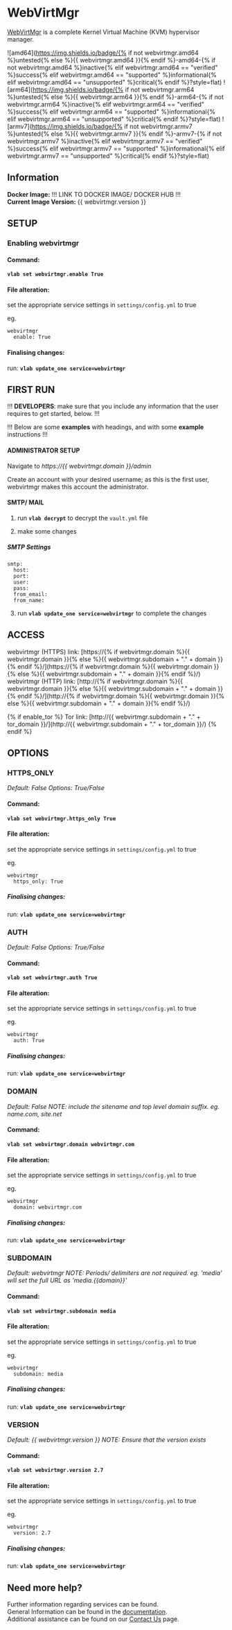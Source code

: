 # WebVirtMgr

[WebVirtMgr](https://github.com/retspen/webvirtmgr) is a complete Kernel Virtual Machine (KVM) hypervisor manager.

![amd64](https://img.shields.io/badge/{% if not webvirtmgr.amd64 %}untested{% else %}{{ webvirtmgr.amd64 }}{% endif %}-amd64-{% if not webvirtmgr.amd64 %}inactive{% elif webvirtmgr.amd64 == "verified" %}success{% elif webvirtmgr.amd64 == "supported" %}informational{% elif webvirtmgr.amd64 == "unsupported" %}critical{% endif %}?style=flat)
![arm64](https://img.shields.io/badge/{% if not webvirtmgr.arm64 %}untested{% else %}{{ webvirtmgr.arm64 }}{% endif %}-arm64-{% if not webvirtmgr.arm64 %}inactive{% elif webvirtmgr.arm64 == "verified" %}success{% elif webvirtmgr.arm64 == "supported" %}informational{% elif webvirtmgr.arm64 == "unsupported" %}critical{% endif %}?style=flat)
![armv7](https://img.shields.io/badge/{% if not webvirtmgr.armv7 %}untested{% else %}{{ webvirtmgr.armv7 }}{% endif %}-armv7-{% if not webvirtmgr.armv7 %}inactive{% elif webvirtmgr.armv7 == "verified" %}success{% elif webvirtmgr.armv7 == "supported" %}informational{% elif webvirtmgr.armv7 == "unsupported" %}critical{% endif %}?style=flat)

## Information


**Docker Image:** !!! LINK TO DOCKER IMAGE/ DOCKER HUB !!! \
**Current Image Version:** {{ webvirtmgr.version }}

## SETUP

### Enabling webvirtmgr

#### Command:

**`vlab set webvirtmgr.enable True`**

#### File alteration:

set the appropriate service settings in `settings/config.yml` to true

eg.
```
webvirtmgr
  enable: True
```

#### Finalising changes:

run: **`vlab update_one service=webvirtmgr`**

## FIRST RUN

!!! **DEVELOPERS**: make sure that you include any information that the user requires to get started, below. !!!

!!! Below are some **examples** with headings, and with some **example** instructions !!!

#### ADMINISTRATOR SETUP

Navigate to *https://{{ webvirtmgr.domain }}/admin*

Create an account with your desired username; as this is the first user, webvirtmgr makes this account the administrator.

#### SMTP/ MAIL

1. run **`vlab decrypt`** to decrypt the `vault.yml` file

2. make some changes


##### SMTP Settings
```
smtp:
  host:
  port:
  user:
  pass:
  from_email:
  from_name:
```

3. run **`vlab update_one service=webvirtmgr`** to complete the changes


## ACCESS

webvirtmgr (HTTPS) link: [https://{% if webvirtmgr.domain %}{{ webvirtmgr.domain }}{% else %}{{ webvirtmgr.subdomain + "." + domain }}{% endif %}/](https://{% if webvirtmgr.domain %}{{ webvirtmgr.domain }}{% else %}{{ webvirtmgr.subdomain + "." + domain }}{% endif %}/)
webvirtmgr (HTTP) link: [http://{% if webvirtmgr.domain %}{{ webvirtmgr.domain }}{% else %}{{ webvirtmgr.subdomain + "." + domain }}{% endif %}/](http://{% if webvirtmgr.domain %}{{ webvirtmgr.domain }}{% else %}{{ webvirtmgr.subdomain + "." + domain }}{% endif %}/)

{% if enable_tor %}
Tor link: [http://{{ webvirtmgr.subdomain + "." + tor_domain }}/](http://{{ webvirtmgr.subdomain + "." + tor_domain }}/)
{% endif %}

## OPTIONS

### HTTPS_ONLY
*Default: False*
*Options: True/False*

#### Command:

**`vlab set webvirtmgr.https_only True`**

#### File alteration:

set the appropriate service settings in `settings/config.yml` to true

eg.
```
webvirtmgr
  https_only: True
```

##### Finalising changes:

run: **`vlab update_one service=webvirtmgr`**

### AUTH
*Default: False*
*Options: True/False*

#### Command:

**`vlab set webvirtmgr.auth True`**

#### File alteration:

set the appropriate service settings in `settings/config.yml` to true

eg.
```
webvirtmgr
  auth: True
```

##### Finalising changes:

run: **`vlab update_one service=webvirtmgr`**

### DOMAIN
*Default: False*
*NOTE: include the sitename and top level domain suffix. eg. name.com, site.net*

#### Command:

**`vlab set webvirtmgr.domain webvirtmgr.com`**

#### File alteration:

set the appropriate service settings in `settings/config.yml` to true

eg.
```
webvirtmgr
  domain: webvirtmgr.com
```

##### Finalising changes:

run: **`vlab update_one service=webvirtmgr`**

### SUBDOMAIN
*Default: webvirtmgr*
*NOTE: Periods/ delimiters are not required. eg. 'media' will set the full URL as 'media.{{domain}}'*

#### Command:

**`vlab set webvirtmgr.subdomain media`**

#### File alteration:

set the appropriate service settings in `settings/config.yml` to true

eg.
```
webvirtmgr
  subdomain: media
```

##### Finalising changes:

run: **`vlab update_one service=webvirtmgr`**

### VERSION
*Default: {{  webvirtmgr.version  }}*
*NOTE: Ensure that the version exists*

#### Command:

**`vlab set webvirtmgr.version 2.7`**

#### File alteration:

set the appropriate service settings in `settings/config.yml` to true

eg.
```
webvirtmgr
  version: 2.7
```

##### Finalising changes:

run: **`vlab update_one service=webvirtmgr`**

## Need more help?
Further information regarding services can be found. \
General Information can be found in the [documentation](https://docs.vivumlab.com). \
Additional assistance can be found on our [Contact Us](https://docs.vivumlab.com/Contact-us) page.
